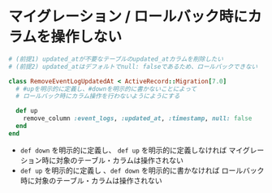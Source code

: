 # マイグレーション / ロールバック時にカラムを操作しない

```ruby
# (前提1) updated_atが不要なテーブルのupdated_atカラムを削除したい
# (前提2) updated_atはデフォルトでnull: falseであるため、ロールバックできない

class RemoveEventLogUpdatedAt < ActiveRecord::Migration[7.0]
  # #upを明示的に定義し、#downを明示的に書かないことによって
  # ロールバック時にカラム操作を行わないようにようにする

  def up
    remove_column :event_logs, :updated_at, :timestamp, null: false
  end
end
```

- `def down` を明示的に定義し、 `def up` を明示的に定義しなければ
  マイグレーション時に対象のテーブル・カラムは操作されない
- `def up` を明示的に定義し 、`def down` を明示的に書かなければ
  ロールバック時に対象のテーブル・カラムは操作されない
